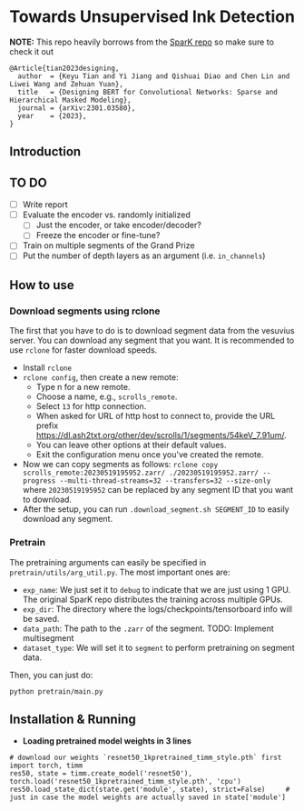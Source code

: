 
# Towards Unsupervised Ink Detection

**NOTE:** This repo heavily borrows from the [SparK repo](https://github.com/keyu-tian/SparK) so make sure to check it out
```
@Article{tian2023designing,
  author  = {Keyu Tian and Yi Jiang and Qishuai Diao and Chen Lin and Liwei Wang and Zehuan Yuan},
  title   = {Designing BERT for Convolutional Networks: Sparse and Hierarchical Masked Modeling},
  journal = {arXiv:2301.03580},
  year    = {2023},
}
```

## Introduction



## TO DO
- [ ] Write report
- [ ] Evaluate the encoder vs. randomly initialized
  - [ ] Just the encoder, or take encoder/decoder?
  - [ ] Freeze the encoder or fine-tune?
- [ ] Train on multiple segments of the Grand Prize
- [ ] Put the number of depth layers as an argument (i.e. `in_channels`)

## How to use

### Download segments using rclone

The first that you have to do is to download segment data from the vesuvius server. You can download any segment that you want. It is recommended to use `rclone` for faster download speeds.

- Install `rclone`
- `rclone config`, then create a new remote:
    - Type n for a new remote.
    - Choose a name, e.g., `scrolls_remote`.
    - Select `13` for http connection.
    - When asked for URL of http host to connect to, provide the URL prefix https://dl.ash2txt.org/other/dev/scrolls/1/segments/54keV_7.91um/.
    - You can leave other options at their default values.
    - Exit the configuration menu once you've created the remote.
- Now we can copy segments as follows: `rclone copy scrolls_remote:20230519195952.zarr/ ./20230519195952.zarr/ --progress --multi-thread-streams=32 --transfers=32 --size-only` where `20230519195952` can be replaced by any segment ID that you want to download.
- After the setup, you can run `.download_segment.sh SEGMENT_ID` to easily download any segment.

### Pretrain

The pretraining arguments can easily be specified in `pretrain/utils/arg_util.py`. The most important ones are:

- `exp_name`: We just set it to `debug` to indicate that we are just using 1 GPU. The original SparK repo distributes the training across multiple GPUs.
- `exp_dir`: The directory where the logs/checkpoints/tensorboard info will be saved.
- `data_path`: The path to the `.zarr` of the segment. TODO: Implement multisegment
- `dataset_type`: We will set it to `segment` to perform pretraining on segment data.

Then, you can just do:
```
python pretrain/main.py
```

## Installation & Running

- **Loading pretrained model weights in 3 lines**
```python3
# download our weights `resnet50_1kpretrained_timm_style.pth` first
import torch, timm
res50, state = timm.create_model('resnet50'), torch.load('resnet50_1kpretrained_timm_style.pth', 'cpu')
res50.load_state_dict(state.get('module', state), strict=False)     # just in case the model weights are actually saved in state['module']
```





